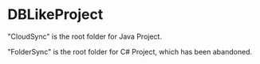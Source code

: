 DBLikeProject
=============

"CloudSync" is the root folder for Java Project.

"FolderSync" is the root folder for C# Project, which has been abandoned.
